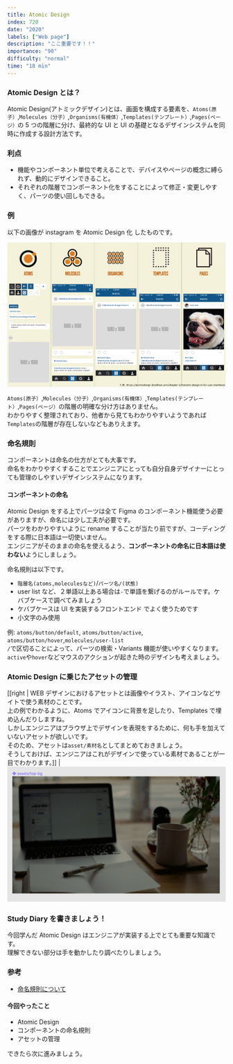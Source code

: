 ```yaml
---
title: Atomic Design
index: 720
date: "2020"
labels: ["Web page"]
description: "ここ重要です！！"
importance: "90"
difficulty: "normal"
time: "18 min"
---
```


### Atomic Design とは？

Atomic Design(アトミックデザイン)とは、画面を構成する要素を、`Atoms(原子）`,`Molecules（分子）`,`Organisms(有機体）`,`Templates(テンプレート）`,`Pages(ページ）`の 5 つの階層に分け、最終的な UI と UI の基礎となるデザインシステムを同時に作成する設計方法です。

### 利点

- 機能やコンポーネント単位で考えることで、デバイスやページの概念に縛られず、動的にデザインできること。
- それぞれの階層でコンポーネント化をすることによって修正・変更しやすく、パーツの使い回しもできる。

### 例

以下の画像が instagram を Atomic Design 化 したものです。

![instagram](./img/instagram.png)

`Atoms(原子）`,`Molecules（分子）`,`Organisms(有機体）`,`Templates(テンプレート）`,`Pages(ページ）`の階層の明確な分け方はありません。  
わかりやすく整理されており、他者から見てもわかりやすいようであれば`Templates`の階層が存在しないなどもありえます。

### 命名規則

コンポーネントは命名の仕方がとても大事です。  
命名をわかりやすくすることでエンジニアにとっても自分自身デザイナーにとっても管理のしやすいデザインシステムになります。

#### コンポーネントの命名

Atomic Design をする上でパーツは全て Figma のコンポーネント機能使う必要がありますが、命名には少し工夫が必要です。  
パーツをわかりやすいように rename することが当たり前ですが、コーディングをする際に日本語は一切使いません。  
エンジニアがそのままの命名を使えるよう、**コンポーネントの命名に日本語は使わない**ようにしましょう。

命名規則は以下です。

- `階層名(atoms,moleculesなど)`/`パーツ名/(状態)`
- user list など、２単語以上ある場合は`-`で単語を繋げるのがルールです。ケバブケースで調べてみましょう
- ケバブケースは UI を実装するフロントエンド でよく使うためです
- 小文字のみ使用

例: `atoms/button/default`, `atoms/button/active`, `atoms/button/hover`,`molecules/user-list`  
`/`で区切ることによって、パーツの検索・Variants 機能が使いやすくなります。  
`active`や`hover`などマウスのアクションが起きた時のデザインも考えましょう。

### Atomic Design に乗じたアセットの管理

[[right | WEB デザインにおけるアセットとは画像やイラスト、アイコンなどサイトで使う素材のことです。<br/>上の例でわかるように、Atoms でアイコンに背景を足したり、Templates で埋め込んだりしますね。<br/>しかしエンジニアはブラウザ上でデザインを表現をするために、何も手を加えていないアセットが欲しいです。<br/>そのため、アセットは`asset/素材名`としてまとめておきましょう。<br/>そうしておけば、エンジニアはこれがデザインで使っている素材であることが一目でわかります。]]
| ![assets](./img/assets-2.png)

### Study Diary を書きましょう！

今回学んだ Atomic Design はエンジニアが実装する上でとても重要な知識です。  
理解できない部分は手を動かしたり調べたりしましょう。

### 参考

- [命名規則について](https://designsupply-web.com/media/development/4052/)

#### 今回やったこと

- Atomic Design
- コンポーネントの命名規則
- アセットの管理

できたら次に進みましょう。
